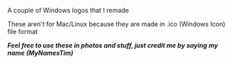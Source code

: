 A couple of Windows logos that I remade

These aren't for Mac/Linux because they are made in .ico (Windows Icon) file format

**_Feel free to use these in photos and stuff, just credit me by saying my name (MyNamesTim)_**

